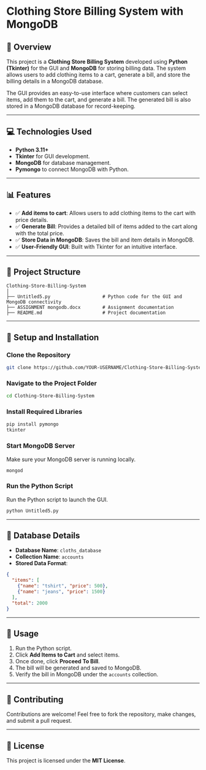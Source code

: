 # Clothing Store Billing System with MongoDB

## 📜 Overview
This project is a **Clothing Store Billing System** developed using **Python (Tkinter)** for the GUI and **MongoDB** for storing billing data. The system allows users to add clothing items to a cart, generate a bill, and store the billing details in a MongoDB database.

The GUI provides an easy-to-use interface where customers can select items, add them to the cart, and generate a bill. The generated bill is also stored in a MongoDB database for record-keeping.

---

## 💻 Technologies Used
- **Python 3.11+**
- **Tkinter** for GUI development.
- **MongoDB** for database management.
- **Pymongo** to connect MongoDB with Python.

---

## 📊 Features
- ✅ **Add items to cart**: Allows users to add clothing items to the cart with price details.
- ✅ **Generate Bill**: Provides a detailed bill of items added to the cart along with the total price.
- ✅ **Store Data in MongoDB**: Saves the bill and item details in MongoDB.
- ✅ **User-Friendly GUI**: Built with Tkinter for an intuitive interface.

---

## 📂 Project Structure
```
Clothing-Store-Billing-System
│
├── Untitled5.py                   # Python code for the GUI and MongoDB connectivity
├── ASSIGNMENT mongodb.docx        # Assignment documentation
├── README.md                      # Project documentation
```

---

## 📜 Setup and Installation
### Clone the Repository
```bash
git clone https://github.com/YOUR-USERNAME/Clothing-Store-Billing-System.git
```

### Navigate to the Project Folder
```bash
cd Clothing-Store-Billing-System
```

### Install Required Libraries
```bash
pip install pymongo
tkinter
```

### Start MongoDB Server
Make sure your MongoDB server is running locally.
```bash
mongod
```

### Run the Python Script
Run the Python script to launch the GUI.
```bash
python Untitled5.py
```

---

## 💾 Database Details
- **Database Name**: `cloths_database`
- **Collection Name**: `accounts`
- **Stored Data Format**:
```json
{
  "items": [
    {"name": "tshirt", "price": 500},
    {"name": "jeans", "price": 1500}
  ],
  "total": 2000
}
```

---

## 🎉 Usage
1. Run the Python script.
2. Click **Add Items to Cart** and select items.
3. Once done, click **Proceed To Bill**.
4. The bill will be generated and saved to MongoDB.
5. Verify the bill in MongoDB under the `accounts` collection.

---

## 🤝 Contributing
Contributions are welcome! Feel free to fork the repository, make changes, and submit a pull request.

---

## 📜 License
This project is licensed under the **MIT License**.

